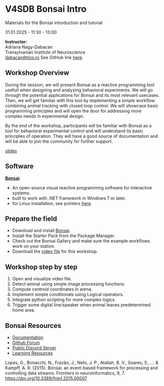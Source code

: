 # V4SDB Bonsai Intro

Materials for the Bonsai introduction and tutorial 

31.01.2025 - 11:30 - 13:00

**Instructor:**<br>
Adriana Nagy-Dabacan<br>
Transylvanian Institute of Neuroscience<br>
dabacan@tins.ro
See GitHub link [here](https://github.com/dabacana/V4SDB_Bonsai_Intro).

## Workshop Overview

During the session, we will present Bonsai as a reactive programming tool usefull when designing and analyzing behavioral experiments. We will go through the potential applications for Bonsai and its most relevant usecases. 
Then, we will get familiar with this tool by implementing a simple workflow combining animal tracking with closed loop control. We will showcase basic programming principles and will open the door for addressing more complex needs in experimental design.

By the end of the workshop, participants will be familiar with Bonsai as a tool for behavioral experimental control and will understand its basic principles of operation. They will have a good source of documentation and will be able to join the community for further support. 

[slides](https://github.com/dabacana/V4SDB_Bonsai_Intro/blob/main/Bonsai%20Behavior.pptx)

## Software
[**Bonsai**](https://bonsai-rx.org/docs/articles/installation.html): <br>
-  An open-source visual reactive programming software for interactive systems.
-  built to work with .NET framework in Windows 7 or later.
-  for Linux installation, see pointers [here](https://github.com/orgs/bonsai-rx/discussions/1101).

## Prepare the field

- Download and install [Bonsai](https://bonsai-rx.org/docs/articles/installation.html).
- Install the Starter Pack from the Package Manager.
- Check out the Bonsai Gallery and make sure the example workflows work on your station.
- Download the [video file](https://github.com/dabacana/V4SDB_Bonsai_Intro/blob/main/mouse_arena.avi) for this workshop. 

## Workshop step by step

1. Open and visualize video file.
2. Detect animal using simple image processing functions.
3. Compute centroid coordinates in arena.
4. Implement simple conditionals using Logical operators.
5. Integrate python scripting for more complex logics.
6. Trigger some digital line/speaker when animal leaves predetermined home area.

## Bonsai Resources

- [Documentation](https://bonsai-rx.org/docs/)
- [Github Forum](https://github.com/orgs/bonsai-rx/discussions)
- [Public Discord Server](https://discord.com/invite/QcthRPuZnr)
- [Learning Resources](https://bonsai-rx.org/learn/)

Lopes, G., Bonacchi, N., Frazão, J., Neto, J. P., Atallah, B. V., Soares, S., ... & Kampff, A. R. (2015). Bonsai: an event-based framework for processing and controlling data streams. Frontiers in neuroinformatics, 9, 7.  https://doi.org/10.3389/fninf.2015.00007
